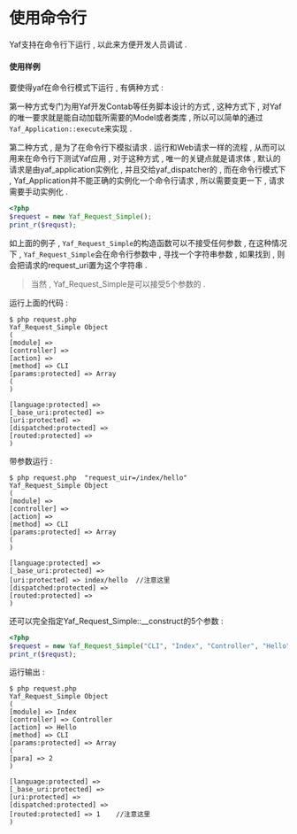 # 使用命令行

Yaf支持在命令行下运行 , 以此来方便开发人员调试 .

#### 使用样例

要使得yaf在命令行模式下运行 , 有俩种方式 :

第一种方式专门为用Yaf开发Contab等任务脚本设计的方式 , 这种方式下 , 对Yaf的唯一要求就是能自动加载所需要的Model或者类库 , 所以可以简单的通过`Yaf_Application::execute`来实现 .

第二种方式 , 是为了在命令行下模拟请求 . 运行和Web请求一样的流程 , 从而可以用来在命令行下测试Yaf应用 , 对于这种方式 , 唯一的关键点就是请求体 , 默认的请求是由yaf\_application实例化 , 并且交给yaf\_dispatcher的 , 而在命令行模式下 , Yaf\_Application并不能正确的实例化一个命令行请求 , 所以需要变更一下 , 请求需要手动实例化 .

```php
<?php
$request = new Yaf_Request_Simple();
print_r($requst);
```

如上面的例子 , `Yaf_Request_Simple`的构造函数可以不接受任何参数 , 在这种情况下 , `Yaf_Request_Simple`会在命令行参数中 , 寻找一个字符串参数 , 如果找到 , 则会把请求的request\_uri置为这个字符串 .

> 当然 , Yaf\_Request\_Simple是可以接受5个参数的 .

运行上面的代码 :

```
$ php request.php
Yaf_Request_Simple Object
(
[module] => 
[controller] => 
[action] => 
[method] => CLI
[params:protected] => Array
(
)

[language:protected] => 
[_base_uri:protected] => 
[uri:protected] => 
[dispatched:protected] => 
[routed:protected] => 
)
```

带参数运行 :

```
$ php request.php  "request_uir=/index/hello"
Yaf_Request_Simple Object
(
[module] => 
[controller] => 
[action] => 
[method] => CLI
[params:protected] => Array
(
)

[language:protected] => 
[_base_uri:protected] => 
[uri:protected] => index/hello  //注意这里
[dispatched:protected] => 
[routed:protected] => 
)
```

还可以完全指定Yaf\_Request\_Simple::\_\_construct的5个参数 :

```php
<?php
$request = new Yaf_Request_Simple("CLI", "Index", "Controller", "Hello", array("para" => 2));
print_r($requst);
```

运行输出 : 

```
$ php request.php 
Yaf_Request_Simple Object
(
[module] => Index
[controller] => Controller
[action] => Hello
[method] => CLI
[params:protected] => Array
(
[para] => 2
)

[language:protected] => 
[_base_uri:protected] => 
[uri:protected] => 
[dispatched:protected] => 
[routed:protected] => 1    //注意这里
)
```



